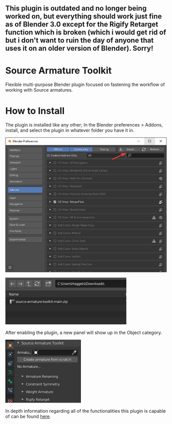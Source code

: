 ## This plugin is outdated and no longer being worked on, but everything should work just fine as of Blender 3.0 except for the Rigify Retarget function which is broken (which i would get rid of but i don't want to ruin the day of anyone that uses it on an older version of Blender). Sorry!

# Source Armature Toolkit

Flexible multi-purpose Blender plugin focused on fastening the workflow of working with Source armatures.

# How to Install

The plugin is installed like any other; In the Blender preferences > Addons, install, and select the plugin in whatever folder you have it in.

![Addons page](/img/Install1.png)

![Plugin in Downloads folder](/img/Install2.png)

After enabling the plugin, a new panel will show up in the Object category.

![Plugin in Downloads folder](/img/PluginPanel.png)

In depth information regarding all of the functionalities this plugin is capable of can be found [here](https://github.com/Haggets/source-armature-toolkit/wiki).
